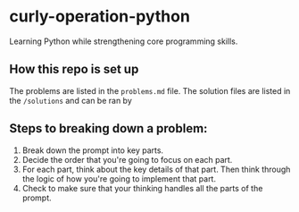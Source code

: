 # curly-operation-python

Learning Python while strengthening core programming skills.

## How this repo is set up

The problems are listed in the `problems.md` file. The solution files are listed in the `/solutions` and can be ran by

## Steps to breaking down a problem:

1. Break down the prompt into key parts.
2. Decide the order that you're going to focus on each part.
3. For each part, think about the key details of that part. Then think through the logic of how you're going to implement that part.
4. Check to make sure that your thinking handles all the parts of the prompt.
